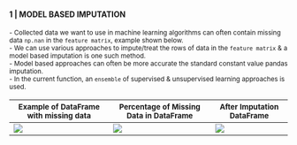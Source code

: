 
#### 1 | MODEL BASED IMPUTATION

<sub>
- Collected data we want to use in machine learning algorithms can often contain missing data <code>np.nan</code> in the  <code>feature matrix</code>, example shown below. <br>
</sub>

<sub>
- We can use various approaches to impute/treat the rows of data in the <code>feature matrix</code> & a model based imputation is one such method. <br>
- Model based approaches can often be more accurate the standard constant value pandas imputation.  <br>
- In the current function, an <code>ensemble</code> of supervised & unsupervised learning approaches is used. <br>
</sub>

<break></break>

| <sub>Example of DataFrame with missing data</sub> | <sub>Percentage of Missing Data in DataFrame</sub> | <sub>After Imputation DataFrame</sub> |
| -- | -- | -- |
| ![](https://images-wixmp-ed30a86b8c4ca887773594c2.wixmp.com/f/8cc1eeaa-4046-4c4a-ae93-93d656f68688/dejrfbz-704b98d3-7f31-4ac6-9721-0796d9d49c5e.png?token=eyJ0eXAiOiJKV1QiLCJhbGciOiJIUzI1NiJ9.eyJzdWIiOiJ1cm46YXBwOjdlMGQxODg5ODIyNjQzNzNhNWYwZDQxNWVhMGQyNmUwIiwiaXNzIjoidXJuOmFwcDo3ZTBkMTg4OTgyMjY0MzczYTVmMGQ0MTVlYTBkMjZlMCIsIm9iaiI6W1t7InBhdGgiOiJcL2ZcLzhjYzFlZWFhLTQwNDYtNGM0YS1hZTkzLTkzZDY1NmY2ODY4OFwvZGVqcmZiei03MDRiOThkMy03ZjMxLTRhYzYtOTcyMS0wNzk2ZDlkNDljNWUucG5nIn1dXSwiYXVkIjpbInVybjpzZXJ2aWNlOmZpbGUuZG93bmxvYWQiXX0.lU6l7LqM-2ewYgxiwm8vCThpAMu4HS9JfjYJFlb-40I) | ![](https://images-wixmp-ed30a86b8c4ca887773594c2.wixmp.com/f/8cc1eeaa-4046-4c4a-ae93-93d656f68688/dejrfbb-3ecfbe51-609f-42a3-8c44-2250db13f7f4.png?token=eyJ0eXAiOiJKV1QiLCJhbGciOiJIUzI1NiJ9.eyJzdWIiOiJ1cm46YXBwOjdlMGQxODg5ODIyNjQzNzNhNWYwZDQxNWVhMGQyNmUwIiwiaXNzIjoidXJuOmFwcDo3ZTBkMTg4OTgyMjY0MzczYTVmMGQ0MTVlYTBkMjZlMCIsIm9iaiI6W1t7InBhdGgiOiJcL2ZcLzhjYzFlZWFhLTQwNDYtNGM0YS1hZTkzLTkzZDY1NmY2ODY4OFwvZGVqcmZiYi0zZWNmYmU1MS02MDlmLTQyYTMtOGM0NC0yMjUwZGIxM2Y3ZjQucG5nIn1dXSwiYXVkIjpbInVybjpzZXJ2aWNlOmZpbGUuZG93bmxvYWQiXX0.oJUlzkQxJ2hlmEWSHmy7BgwykV1rKwOYh-DgqH6KSDk) | ![](https://images-wixmp-ed30a86b8c4ca887773594c2.wixmp.com/f/8cc1eeaa-4046-4c4a-ae93-93d656f68688/dejrfbq-61554b70-3464-4b36-838d-f14e378f9f46.png?token=eyJ0eXAiOiJKV1QiLCJhbGciOiJIUzI1NiJ9.eyJzdWIiOiJ1cm46YXBwOjdlMGQxODg5ODIyNjQzNzNhNWYwZDQxNWVhMGQyNmUwIiwiaXNzIjoidXJuOmFwcDo3ZTBkMTg4OTgyMjY0MzczYTVmMGQ0MTVlYTBkMjZlMCIsIm9iaiI6W1t7InBhdGgiOiJcL2ZcLzhjYzFlZWFhLTQwNDYtNGM0YS1hZTkzLTkzZDY1NmY2ODY4OFwvZGVqcmZicS02MTU1NGI3MC0zNDY0LTRiMzYtODM4ZC1mMTRlMzc4ZjlmNDYucG5nIn1dXSwiYXVkIjpbInVybjpzZXJ2aWNlOmZpbGUuZG93bmxvYWQiXX0.eeC2o6m2xcPNCjFd3bWz4jtpPs-q-DCLbqfNCjQiObE)
